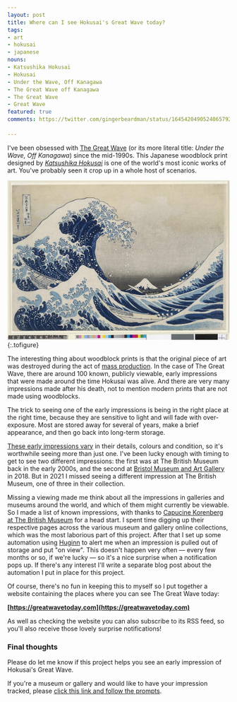 ```yaml
---
layout: post
title: Where can I see Hokusai's Great Wave today?
tags:
- art
- hokusai
- japanese
nouns:
- Katsushika Hokusai
- Hokusai
- Under the Wave, Off Kanagawa
- The Great Wave off Kanagawa
- The Great Wave
- Great Wave
featured: true
comments: https://twitter.com/gingerbeardman/status/1645420490524065792

---
```


I've been obsessed with [The Great Wave](https://en.wikipedia.org/wiki/The_Great_Wave_off_Kanagawa) (or its more literal title: _Under the Wave, Off Kanagawa_) since the mid-1990s. This Japanese woodblock print designed by _[Katsushika Hokusai](https://en.wikipedia.org/wiki/Hokusai)_ is one of the world's most iconic works of art. You've probably seen it crop up in a whole host of scenarios.

![JPG](/images/posts/great-wave-british-museum.jpg "One of three early impressions of The Great Wave in the collection of The British Museum")
{:.tofigure}

The interesting thing about woodblock prints is that the original piece of art was destroyed during the act of [mass production](https://www.youtube.com/watch?v=IBcB_dYtGUg). In the case of The Great Wave, there are around 100 known, publicly viewable, early impressions that were made around the time Hokusai was alive. And there are very many impressions made after his death, not to mention modern prints that are not made using woodblocks.

The trick to seeing one of the early impressions is being in the right place at the right time, because they are sensitive to light and will fade with over-exposure. Most are stored away for several of years, make a brief appearance, and then go back into long-term storage.

[These early impressions vary](https://www.youtube.com/watch?v=U_025NB8alw) in their details, colours and condition, so it's worthwhile seeing more than just one. I've been lucky enough with timing to get to see two different impressions: the first was at The British Museum back in the early 2000s, and the second at [Bristol Museum and Art Gallery](https://www.bristolmuseums.org.uk/bristol-museum-and-art-gallery/whats-on/hokusai-hiroshige-japanese-prints/) in 2018. But in 2021 I missed seeing a different impression at The British Museum, one of three in their collection.

Missing a viewing made me think about all the impressions in galleries and museums around the world, and which of them might currently be viewable. So I made a list of known impressions, with thanks to [Capucine Korenberg at The British Museum](https://www.britishmuseum.org/sites/default/files/2022-03/korenberg_article-for_hokusai%20_edited_volume_final-2020_accessible.pdf) for a head start. I spent time digging up their respective pages across the various museum and gallery online collections, which was the most laborious part of this project. After that I set up some automation using [Huginn](https://github.com/huginn/huginn) to alert me when an impression is pulled out of storage and put "on view". This doesn't happen very often — every few months or so, if we're lucky — so it's a nice surprise when a notification pops up. If there's any interest I'll write a separate blog post about the automation I put in place for this project.

Of course, there's no fun in keeping this to myself so I put together a website containing the places where you can see The Great Wave today:

**[https://greatwavetoday.com](https://greatwavetoday.com)**

As well as checking the website you can also subscribe to its RSS feed, so you'll also receive those lovely surprise notifications!

### Final thoughts

Please do let me know if this project helps you see an early impression of Hokusai's Great Wave. 

If you're a museum or gallery and would like to have your impression tracked, please [click this link and follow the prompts](https://github.com/gingerbeardman/greatwavetoday/issues/new/choose).